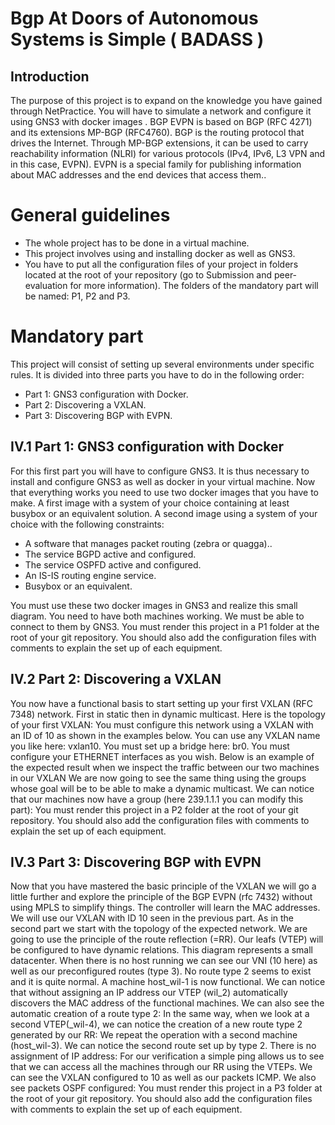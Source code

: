 # Bgp At Doors of Autonomous Systems is Simple ( BADASS )

## Introduction

The purpose of this project is to expand on the knowledge you have gained through NetPractice. You will have to simulate a network and configure it using GNS3 with docker
images .
BGP EVPN is based on BGP (RFC 4271) and its extensions MP-BGP (RFC4760).
BGP is the routing protocol that drives the Internet. Through MP-BGP extensions, it
can be used to carry reachability information (NLRI) for various protocols (IPv4, IPv6,
L3 VPN and in this case, EVPN). EVPN is a special family for publishing information
about MAC addresses and the end devices that access them..

# General guidelines
- The whole project has to be done in a virtual machine.
- This project involves using and installing docker as well as GNS3.
- You have to put all the configuration files of your project in folders located at the
root of your repository (go to Submission and peer-evaluation for more information).
The folders of the mandatory part will be named: P1, P2 and P3.

# Mandatory part
This project will consist of setting up several environments under specific rules.
It is divided into three parts you have to do in the following order:
- Part 1: GNS3 configuration with Docker.
- Part 2: Discovering a VXLAN.
- Part 3: Discovering BGP with EVPN.

## IV.1 Part 1: GNS3 configuration with Docker
For this first part you will have to configure GNS3. It is thus necessary to install and
configure GNS3 as well as docker in your virtual machine.
Now that everything works you need to use two docker images that you have to make.
A first image with a system of your choice containing at least busybox or an equivalent
solution.
A second image using a system of your choice with the following constraints:
- A software that manages packet routing (zebra or quagga)..
- The service BGPD active and configured.
- The service OSPFD active and configured.
- An IS-IS routing engine service.
- Busybox or an equivalent.

You must use these two docker images in GNS3 and realize this small diagram. You
need to have both machines working. We must be able to connect to them by GNS3.
You must render this project in a P1 folder at the root of your git repository. You
should also add the configuration files with comments to explain the set up of each equipment.

## IV.2 Part 2: Discovering a VXLAN
You now have a functional basis to start setting up your first VXLAN (RFC 7348) network.
First in static then in dynamic multicast. Here is the topology of your first VXLAN:
You must configure this network using a VXLAN with an ID of 10 as shown in the
examples below. You can use any VXLAN name you like here: vxlan10. You must set up
a bridge here: br0. You must configure your ETHERNET interfaces as you wish. Below is
an example of the expected result when we inspect the traffic between our two machines
in our VXLAN
We are now going to see the same thing using the groups whose goal will be to be
able to make a dynamic multicast.
We can notice that our machines now have a group (here 239.1.1.1 you can modify
this part):
You must render this project in a P2 folder at the root of your git repository. You
should also add the configuration files with comments to explain the set up of each equipment.

## IV.3 Part 3: Discovering BGP with EVPN
Now that you have mastered the basic principle of the VXLAN we will go a little further and
explore the principle of the BGP EVPN (rfc 7432) without using MPLS to simplify things.
The controller will learn the MAC addresses. We will use our VXLAN with ID 10 seen in
the previous part.
As in the second part we start with the topology of the expected network. We are
going to use the principle of the route reflection (=RR). Our leafs (VTEP) will be
configured to have dynamic relations.
This diagram represents a small datacenter.
When there is no host running we can see our VNI (10 here) as well as our preconfigured routes (type 3). No route type 2 seems to exist and it is quite normal.
A machine host_wil-1 is now functional. We can notice that without assigning an
IP address our VTEP (wil_2) automatically discovers the MAC address of the functional
machines.
We can also see the automatic creation of a route type 2:
In the same way, when we look at a second VTEP(_wil-4), we can notice the creation
of a new route type 2 generated by our RR:
We repeat the operation with a second machine (host_wil-3). We can notice the
second route set up by type 2. There is no assignment of IP address:
For our verification a simple ping allows us to see that we can access all the machines
through our RR using the VTEPs. We can see the VXLAN configured to 10 as well as our
packets ICMP. We also see packets OSPF configured:
You must render this project in a P3 folder at the root of your git repository. You
should also add the configuration files with comments to explain the set up of each equipment.
